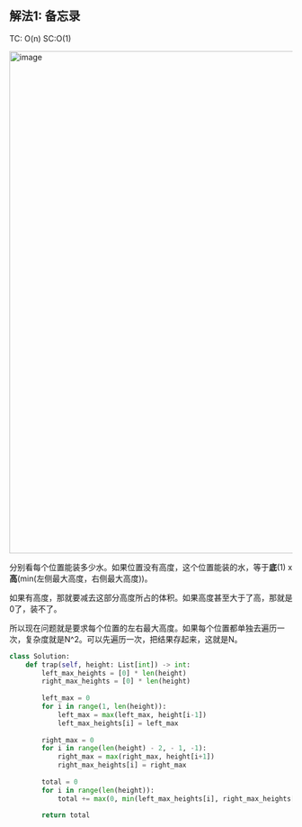 ## 解法1: 备忘录

TC: O(n) SC:O(1)

<img width="892" alt="image" src="https://user-images.githubusercontent.com/43141076/161679292-ee2a65f1-5d63-480f-9307-6114fd94639d.png">

分别看每个位置能装多少水。如果位置没有高度，这个位置能装的水，等于**底**(1) x **高**(min(左侧最大高度，右侧最大高度))。

如果有高度，那就要减去这部分高度所占的体积。如果高度甚至大于了高，那就是0了，装不了。

所以现在问题就是要求每个位置的左右最大高度。如果每个位置都单独去遍历一次，复杂度就是N^2。可以先遍历一次，把结果存起来，这就是N。

```py
class Solution:
    def trap(self, height: List[int]) -> int:
        left_max_heights = [0] * len(height)
        right_max_heights = [0] * len(height)
        
        left_max = 0
        for i in range(1, len(height)):
            left_max = max(left_max, height[i-1])
            left_max_heights[i] = left_max
        
        right_max = 0
        for i in range(len(height) - 2, - 1, -1):
            right_max = max(right_max, height[i+1])
            right_max_heights[i] = right_max
            
        total = 0
        for i in range(len(height)):
            total += max(0, min(left_max_heights[i], right_max_heights[i])-height[i])
           
        return total
```
